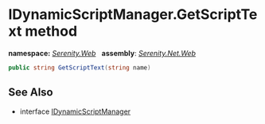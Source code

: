 # IDynamicScriptManager.GetScriptText method
**namespace:** *[Serenity.Web](../../README.md#serenity.web-namespace)*   **assembly**: *[Serenity.Net.Web](../../README.md)*

```csharp
public string GetScriptText(string name)
```

## See Also

* interface [IDynamicScriptManager](../IDynamicScriptManager.md)